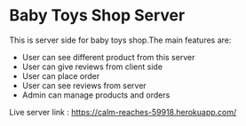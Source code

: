 # Baby Toys Shop Server

This is server side for baby toys shop.The main features are: 

- User can see different product from this server
- User can give reviews from client side
- User can place order
- User can see reviews from server
- Admin can manage products and orders


Live server link : https://calm-reaches-59918.herokuapp.com/
